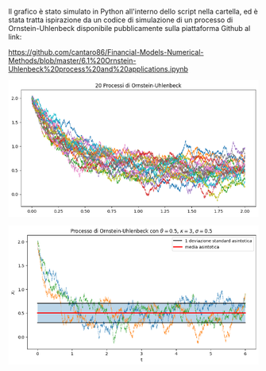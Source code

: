Il grafico è stato simulato in Python all'interno dello script nella cartella, ed è stata tratta ispirazione da un codice di simulazione di un processo di Ornstein-Uhlenbeck disponibile pubblicamente sulla piattaforma Github al link:

https://github.com/cantaro86/Financial-Models-Numerical-Methods/blob/master/6.1%20Ornstein-Uhlenbeck%20process%20and%20applications.ipynb





![image](https://github.com/AlbertoBassanoni/MLPNS_ABassanoni/blob/main/vis/badplot.png)




![image](https://github.com/AlbertoBassanoni/MLPNS_ABassanoni/blob/main/vis/goodplot.png)

